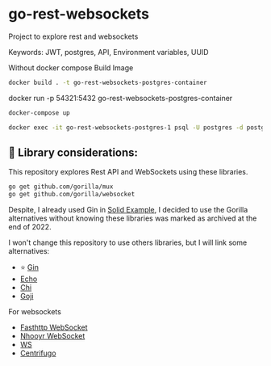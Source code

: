 # go-rest-websockets
Project to explore rest and websockets

Keywords:
JWT, postgres, API, Environment variables, UUID

Without docker compose
Build Image
```bash
docker build . -t go-rest-websockets-postgres-container
```
docker run -p 54321:5432 go-rest-websockets-postgres-container

```bash
docker-compose up
```

```bash
docker exec -it go-rest-websockets-postgres-1 psql -U postgres -d postgres -c "SELECT * FROM users"
```

## 📕 Library considerations:

This repository explores Rest API and WebSockets using these libraries.

```bash
go get github.com/gorilla/mux 
go get github.com/gorilla/websocket
```

Despite, I already used Gin in [Solid Example](https://github.com/dasalgadoc/solid-example-go), I decided to use the Gorilla alternatives without knowing these libraries
was marked as archived at the end of 2022.

I won't change this repository to use others libraries, but I will link some alternatives:

- ⭐️ [Gin](https://gin-gonic.com/)
- [Echo](https://echo.labstack.com/)
- [Chi](https://go-chi.io/#/) 
- [Goji](https://goji.io/)

For websockets

- [Fasthttp WebSocket](https://github.com/fasthttp/websocket)
- [Nhooyr WebSocket](https://github.com/nhooyr/websocket)
- [WS](https://github.com/gobwas/ws)
- [Centrifugo](https://github.com/centrifugal/centrifugo)
